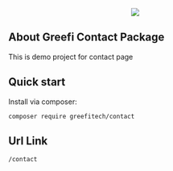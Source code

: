 <p align="center"><img src="https://laravel.com/assets/img/components/logo-laravel.svg"></p>

## About Greefi Contact Package
This is demo project for contact page

## Quick start

Install via composer:

```
composer require greefitech/contact
```
## Url Link
```
/contact
```

